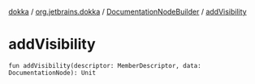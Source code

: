[dokka](../../index.md) / [org.jetbrains.dokka](../index.md) / [DocumentationNodeBuilder](index.md) / [addVisibility](addVisibility.md)

# addVisibility

```
fun addVisibility(descriptor: MemberDescriptor, data: DocumentationNode): Unit
```
